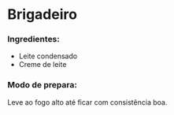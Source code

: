 # Brigadeiro 

### Ingredientes:

 - Leite condensado
 - Creme de leite
 
### Modo de prepara:

Leve ao fogo alto até ficar com consistência boa. 

